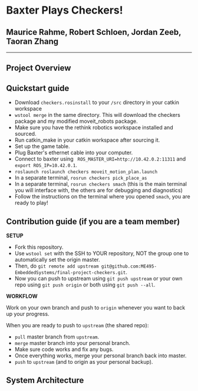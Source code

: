 # Baxter Plays Checkers!
## Maurice Rahme, Robert Schloen, Jordan Zeeb, Taoran Zhang
****
## Project Overview

## Quickstart guide
* Download `checkers.rosinstall` to your `/src` directory in your catkin workspace
* `wstool merge` in the same directory. This will download the checkers package and my modified moveit_robots package.
* Make sure you have the rethink robotics workspace installed and sourced.
* Run catkin_make in your catkin workspace after sourcing it.
* Set up the game table.
* Plug Baxter's ethernet cable into your computer.
* Connect to baxter using ` ROS_MASTER_URI=http://10.42.0.2:11311` and `export ROS_IP=10.42.0.1`.
* `roslaunch roslaunch checkers moveit_motion_plan.launch`
* In a separate terminal, `rosrun checkers pick_place_as`
* In a separate terminal, `rosrun checkers smach` (this is the main terminal you will interface with, the others are for debugging and diagnostics)
* Follow the instructions on the terminal where you opened `smach`, you are ready to play!


## Contribution guide (if you are a team member)

**SETUP**

* Fork this repository.
* Use `wstool set` with the SSH to YOUR repository, NOT the group one to automatically set the origin master.
* Then, do `git remote add upstream git@github.com:ME495-EmbeddedSystems/final-project-checkers.git`.
* Now you can push to upstream using `git push upstream` or your own repo using `git push origin` or both using `git push --all`.

**WORKFLOW**

Work on your own branch and push to `origin` whenever you want to back up your progress.

When you are ready to push to `upstream` (the shared repo):

* `pull` master branch from `upstream`.
* `merge` master branch into your personal branch.
* Make sure code works and fix any bugs.
* Once everything works, merge your personal branch back into master.
* `push` to `upstream` (and to origin as your personal backup).

## System Architecture